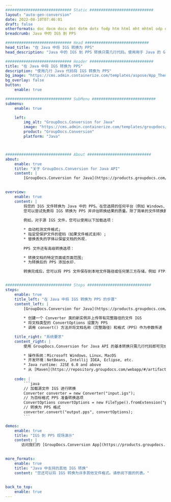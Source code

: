 ```yaml
---
############################# Static ############################
layout: "auto-gen-conversion"
date: 2022-08-10T07:46:01
draft: false
otherformats: doc docm docx dot dotm dotx fodp htm html mht mhtml odp odt otp pot potm potx pps ppsm ppsx ppt pptm pptx rtf
breadcrumb: Java 中的 IGS 到 PPS

############################# Head ############################
head_title: "在 Java 中将 IGS 转换为 PPS"
head_description: "Java 中的 IGS 到 PPS 转换只需几行代码。使用用于 Java 的 GroupDocs 文档转换 API 转换 160 多种文件格式"

############################# Header ############################
title: "在 Java 中将 IGS 转换为 PPS"
description: "使用几行 Java 代码将 IGS 转换为 PPS"
bg_image: "https://cms.admin.containerize.com/templates/aspose/App_Themes/V3/images/bg/header1.png"
bg_overlay: false
button:
    enable: true

############################# SubMenu ############################
submenu:
    enable: true

    left:
        img_alt: "GroupDocs.Conversion for Java"
        image: "https://cms.admin.containerize.com/templates/groupdocs/images/product-logos/90x90-noborder/groupdocs-conversion-java.png"
        product: "GroupDocs.Conversion"
        platform: "Java"



############################# About ############################
about:
    enable: true
    title: "关于 GroupDocs.Conversion for Java API"
    content: |
        [GroupDocs.Conversion for Java](https://products.groupdocs.com/conversion/java/) 是一种高级文件格式转换 API，用于在 Microsoft Office、OpenDocument、PDF、HTML、电子邮件、CAD 等流行图像和文档格式之间进行转换。只需几行代码即可完成更多工作。本机 API 会自动检测原始文档的格式，并提供许多选项来自定义转换后的文档。除了从文档中提取信息的功能外，它还默认支持将转换结果缓存到本地磁盘。但是，任何类型的缓存存储都可以通过实施适当的接口来支持 - Amazon S3、Dropbox、Google Drive、Windows Azure、Reddis 或任何其他接口。
    

overview:
    enable: true
    content: |
        将您的 IGS 文件转换为 Java 中的 PPS。在您选择的任何平台（例如 Windows、Linux、macOS）上，只需几行 Java 代码。
        您可以尝试免费将 IGS 转换为 PPS 并评估转换结果的质量。除了简单的文件转换脚本外，您还可以尝试更复杂的选项来加载 IGS 源文件并存储 PPS 输出。 
        
        例如，对于源 IGS 文件，您可以使用以下加载选项：

        * 自动检测文件格式;
        * 指定受保护文件的密码（如果文件格式支持）;
        * 替换丢失的字体以保留文档的外观.
        
        PPS 文件还有高级转换选项：

        * 转换文档的特定页面或页面范围;
        * 为转换后的 PPS 添加水印.

        转换完成后，您可以将 PPS 文件保存到本地文件路径或任何第三方存储，例如 FTP、Amazon S3、Google Drive、Dropbox 等。请注意 - 转换 IGS到 PPS，您不需要安装任何额外的软件，例如 MS Office、Open Office、Adobe Acrobat Reader 等。


############################# Steps ############################
steps:
    enable: true
    title_left: "在 Java 中将 IGS 转换为 PPS 的步骤"
    content_left: |
        [GroupDocs.Conversion for Java](https://products.groupdocs.com/conversion/java/) 允许开发人员使用几行代码轻松地将 IGS 文件转换为 PPS。
        
        * 创建一个 Converter 类的新实例并上传带有完整路径的文件 IGS
        * 将文档类型的 ConvertOptions 设置为 PPS
        * 调用 convert() 方法并将文档名称（完整路径）和格式（PPS）作为参数传递

    title_right: "系统要求"
    content_right: |
        使用 GroupDocs.Conversion for Java API 的基本转换只需几行代码即可完成。所有主要平台和操作系统都支持我们的 API。在执行以下代码之前，请确保您的系统上安装了以下先决条件。

        * 操作系统：Microsoft Windows、Linux、MacOS
        * 开发环境：NetBeans, Intellij IDEA, Eclipse, etc.
        * Java runtime: J2SE 6.0 and above
        * 从 [Maven](https://repository.groupdocs.com/webapp/#/artifacts/browse/tree/General/repo/com/groupdocs/groupdocs-conversion) 获取最新的 GroupDocs.Conversion for Java
         
    code: |
        ```java    
        // 加载源文件 IGS 进行转换
        Converter converter = new Converter("input.igs");
        // 为目标格式 PPS 准备转换选项
        ConvertOptions convertOptions = new FileType().fromExtension("pps").getConvertOptions();
        // 转换为 PPS 格式
        converter.convert("output.pps", convertOptions);
        ```

demos:
    enable: true
    title: "IGS 到 PPS 现场演示"
    content: |
       访问我们的 [GroupDocs.Conversion App](https://products.groupdocs.app/conversion/family) 网站并立即尝试 IGS 到 PPS 转换。免费演示具有以下好处
          

more_formats:
    enable: true
    title: "Java 中支持的其他 IGS 转换"
    content: "您还可以将 IGS 转换为许多其他文件格式。请参阅下面的列表。"
       
       
back_to_top:
    enable: true
---
```

